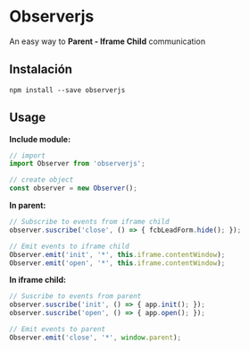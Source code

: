# Observerjs

An easy way to **Parent - Iframe Child** communication

## Instalación

```
npm install --save observerjs
```

## Usage

**Include module:**

```javascript
// import
import Observer from 'observerjs';

// create object
const observer = new Observer();

```

**In parent:**

```javascript
// Subscribe to events from iframe child
observer.suscribe('close', () => { fcbLeadForm.hide(); });

// Emit events to iframe child
Observer.emit('init', '*', this.iframe.contentWindow);
Observer.emit('open', '*', this.iframe.contentWindow);

```

**In iframe child:**

```javascript
// Suscribe to events from parent
observer.suscribe('init', () => { app.init(); });
observer.suscribe('open', () => { app.open(); });

// Emit events to parent
Observer.emit('close', '*', window.parent);

```
